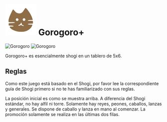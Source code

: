 
# ![Gorogoro](https://github.com/gbtami/pychess-variants/blob/master/static/icons/Gorogoro.svg) Gorogoro+

![Gorogoro](https://github.com/gbtami/pychess-variants/blob/master/static/images/ShogiGuide/Gorogoro1.png) ![Gorogoro](https://github.com/gbtami/pychess-variants/blob/master/static/images/ShogiGuide/Gorogoro2.png)

Gorogoro+ es esencialmente shogi en un tablero de 5x6.

## Reglas

Como este juego está basado en el Shogi, por favor lee la correspondiente guía de Shogi primero si no te has familiarizado con sus reglas.

La posición inicial es como se muestra arriba. A diferencia del Shogi estándar, no hay alfil ni torre. Solamente hay reyes, peones, caballos, lanzas y generales. Se dispone de caballo y lanza en mano al comenzar. La promoción solamente se realiza en las últimas dos filas.
